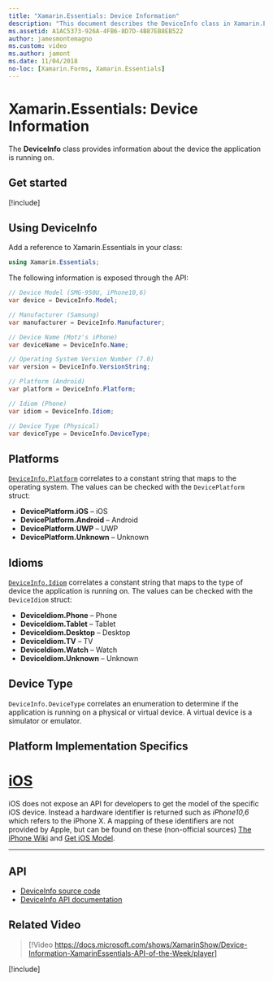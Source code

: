 ```yaml
---
title: "Xamarin.Essentials: Device Information"
description: "This document describes the DeviceInfo class in Xamarin.Essentials, which provides information about the device the application is running on."
ms.assetid: A1AC5373-926A-4FB6-8D7D-4B87EB8EB522
author: jamesmontemagno
ms.custom: video
ms.author: jamont
ms.date: 11/04/2018
no-loc: [Xamarin.Forms, Xamarin.Essentials]
---
```


# Xamarin.Essentials: Device Information

The **DeviceInfo** class provides information about the device the application is running on.

## Get started

[!include[](~/essentials/includes/get-started.md)]

## Using DeviceInfo

Add a reference to Xamarin.Essentials in your class:

```csharp
using Xamarin.Essentials;
```

The following information is exposed through the API:

```csharp
// Device Model (SMG-950U, iPhone10,6)
var device = DeviceInfo.Model;

// Manufacturer (Samsung)
var manufacturer = DeviceInfo.Manufacturer;

// Device Name (Motz's iPhone)
var deviceName = DeviceInfo.Name;

// Operating System Version Number (7.0)
var version = DeviceInfo.VersionString;

// Platform (Android)
var platform = DeviceInfo.Platform;

// Idiom (Phone)
var idiom = DeviceInfo.Idiom;

// Device Type (Physical)
var deviceType = DeviceInfo.DeviceType;
```

## Platforms

[`DeviceInfo.Platform`](xref:Xamarin.Essentials.DeviceInfo.Platform) correlates to a constant string that maps to the operating system. The values can be checked with the `DevicePlatform` struct:

- **DevicePlatform.iOS** – iOS
- **DevicePlatform.Android** – Android
- **DevicePlatform.UWP** – UWP
- **DevicePlatform.Unknown** – Unknown

## Idioms

[`DeviceInfo.Idiom`](xref:Xamarin.Essentials.DeviceInfo.Idiom) correlates a constant string that maps to the type of device the application is running on. The values can be checked with the `DeviceIdiom` struct:

- **DeviceIdiom.Phone** – Phone
- **DeviceIdiom.Tablet** – Tablet
- **DeviceIdiom.Desktop** – Desktop
- **DeviceIdiom.TV** – TV
- **DeviceIdiom.Watch** – Watch
- **DeviceIdiom.Unknown** – Unknown

## Device Type

`DeviceInfo.DeviceType` correlates an enumeration to determine if the application is running on a physical or virtual device. A virtual device is a simulator or emulator.

## Platform Implementation Specifics

# [iOS](#tab/ios)

iOS does not expose an API for developers to get the model of the specific iOS device. Instead a hardware identifier is returned such as _iPhone10,6_ which refers to the iPhone X. A mapping of these identifiers are not provided by Apple, but can be found on these (non-official sources) [The iPhone Wiki](https://www.theiphonewiki.com/wiki/Models) and [Get iOS Model](https://github.com/dannycabrera/Get-iOS-Model).

--------------

## API

- [DeviceInfo source code](https://github.com/xamarin/Essentials/tree/main/Xamarin.Essentials/DeviceInfo)
- [DeviceInfo API documentation](xref:Xamarin.Essentials.DeviceInfo)

## Related Video

> [!Video https://docs.microsoft.com/shows/XamarinShow/Device-Information-XamarinEssentials-API-of-the-Week/player]

[!include[](~/essentials/includes/xamarin-show-essentials.md)]
